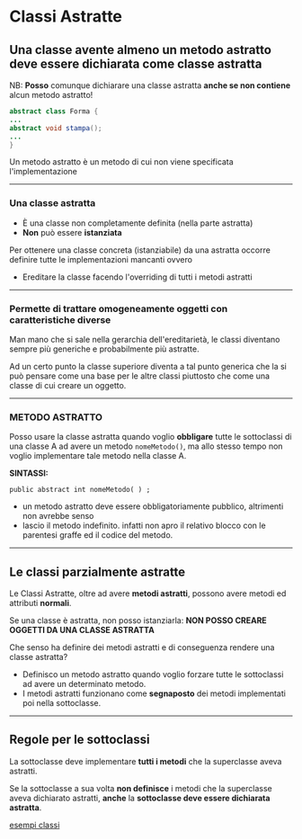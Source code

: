 # Classi Astratte

## Una classe avente **almeno un metodo astratto** deve essere dichiarata come classe astratta

NB: **Posso** comunque dichiarare una classe astratta **anche se non contiene** alcun metodo astratto!

```java
abstract class Forma {
...
abstract void stampa();
...
}
```

Un metodo astratto è un metodo di cui non viene specificata l'implementazione

---

### Una classe astratta

* È una classe non completamente definita (nella parte astratta)
* **Non** può essere **istanziata**

Per ottenere una classe concreta (istanziabile) da una astratta occorre definire tutte le implementazioni mancanti ovvero

* Ereditare la classe facendo l'overriding di tutti i metodi astratti

---

### Permette di trattare omogeneamente oggetti con caratteristiche diverse

Man mano che si sale nella gerarchia dell'ereditarietà, le classi diventano sempre più generiche e probabilmente più astratte.

Ad un certo punto la classe superiore diventa a tal punto generica che la si può pensare come una base per le altre classi piuttosto che come una classe di cui creare un oggetto.

---


### METODO ASTRATTO

Posso usare la classe astratta quando voglio **obbligare** tutte le sottoclassi di una classe A ad avere un metodo ```nomeMetodo()```, ma allo stesso tempo non voglio implementare tale metodo nella classe A.

**SINTASSI:**

`public abstract int nomeMetodo( ) ;`

* un metodo astratto deve essere obbligatoriamente pubblico,  altrimenti non avrebbe senso
* lascio il metodo indefinito. infatti non apro il relativo blocco con le parentesi graffe ed il codice del metodo.

---

## Le classi parzialmente astratte

Le Classi Astratte, oltre ad avere **metodi astratti**, possono avere metodi ed attributi **normali**.

Se una classe è astratta, non posso istanziarla: **NON POSSO CREARE OGGETTI DA UNA CLASSE ASTRATTA**


Che senso ha definire dei metodi astratti e di conseguenza rendere una classe astratta?

* Definisco un metodo astratto quando voglio forzare tutte le sottoclassi ad avere un determinato metodo.
* I metodi astratti funzionano come **segnaposto** dei metodi implementati poi nella sottoclasse.

---

## Regole per le **sottoclassi**

La sottoclasse deve implementare **tutti i metodi** che la superclasse aveva astratti.

Se la sottoclasse a sua volta **non definisce** i metodi che la superclasse aveva dichiarato astratti, **anche** la **sottoclasse deve essere dichiarata astratta**.

[esempi classi](https://github.com/maboglia/CorsoJava/blob/master/esempi/05_OOP/)
